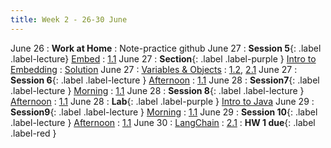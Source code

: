 ```yaml
---
title: Week 2 - 26-30 June
---
```

June 26
: **Work at Home**
  : Note-practice github
June 27
: **Session 5**{: .label .label-lecture} [Embed](../_lecture/ses5-June27-Tu-morn-LBL.md)
  : [1.1](#)
June 27
: **Section**{: .label .label-purple } [Intro to Embedding](./lecture/lec10)
  : [Solution](#)
June 27
: [Variables & Objects](#)
  : [1.2](#), [2.1](#)
June 27
: **Session 6**{: .label .label-lecture } [Afternoon](../_lecture/ses6-June27-Tu-aft-DT.md)
  : [1.1](#)
June 28 
: **Session7**{: .label .label-lecture } [Morning](../_lecture/ses7-Ju28Wam-CSI.md)
  : [1.1](#)
June 28
: **Session 8**{: .label .label-lecture } [Afternoon](../_lecture/ses8-Ju28wpmS.md)
  : [1.1](#)
June 28 
: **Lab**{: .label .label-purple } [Intro to Java](#)
June 29 
: **Session9**{: .label .label-lecture } [Morning](../_lecture/ses9-Ju29Tham.md)
  : [1.1](#)
June 29
: **Session 10**{: .label .label-lecture } [Afternoon](../_lecture/ses10ju29thpm.md)
  : [1.1](#)
June 30
: [LangChain](#)
  : [2.1](#)
: **HW 1 due**{: .label .label-red }


